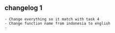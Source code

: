 ## changelog 1
    - Change everything so it match with task 4
    - Change function name from indonesia to english
    -